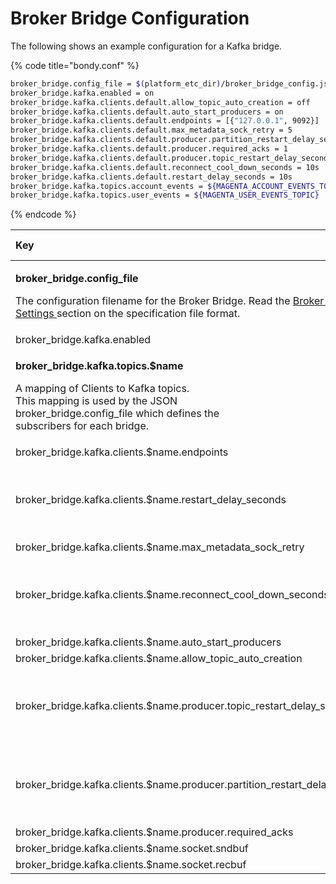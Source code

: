 # Broker Bridge Configuration

The following shows an example configuration for a Kafka bridge.

{% code title="bondy.conf" %}
```bash
broker_bridge.config_file = $(platform_etc_dir)/broker_bridge_config.json
broker_bridge.kafka.enabled = on
broker_bridge.kafka.clients.default.allow_topic_auto_creation = off
broker_bridge.kafka.clients.default.auto_start_producers = on
broker_bridge.kafka.clients.default.endpoints = [{"127.0.0.1", 9092}]
broker_bridge.kafka.clients.default.max_metadata_sock_retry = 5
broker_bridge.kafka.clients.default.producer.partition_restart_delay_seconds = 2s
broker_bridge.kafka.clients.default.producer.required_acks = 1
broker_bridge.kafka.clients.default.producer.topic_restart_delay_seconds = 10s
broker_bridge.kafka.clients.default.reconnect_cool_down_seconds = 10s
broker_bridge.kafka.clients.default.restart_delay_seconds = 10s
broker_bridge.kafka.topics.account_events = ${MAGENTA_ACCOUNT_EVENTS_TOPIC}
broker_bridge.kafka.topics.user_events = ${MAGENTA_USER_EVENTS_TOPIC}
```
{% endcode %}

<table>
  <thead>
    <tr>
      <th style="text-align:left">Key</th>
      <th style="text-align:left">Acceptable Values</th>
      <th style="text-align:left">Default</th>
    </tr>
  </thead>
  <tbody>
    <tr>
      <td style="text-align:left">
        <p><b>broker_bridge.config_file</b>
        </p>
        <p>The configuration filename for the Broker Bridge. Read the <a href="../broker-bridge/#statically-configuring-subscriptions-via-a-configuration-file">Broker Bridge Settings </a>section
          on the specification file format.</p>
      </td>
      <td style="text-align:left">path to a file</td>
      <td style="text-align:left">$(platform_etc_dir)/
        <br />broker_bridge_config.json</td>
    </tr>
    <tr>
      <td style="text-align:left">broker_bridge.kafka.enabled</td>
      <td style="text-align:left">on | off</td>
      <td style="text-align:left">off</td>
    </tr>
    <tr>
      <td style="text-align:left">
        <p><b>broker_bridge.kafka.topics.$name</b>
        </p>
        <p>A mapping of Clients to Kafka topics.
          <br />This mapping is used by the JSON
          <br />broker_bridge.config_file which defines the
          <br />subscribers for each bridge.</p>
        <p></p>
      </td>
      <td style="text-align:left">a list of erlang tuples</td>
      <td style="text-align:left">[{&quot;127.0.0.1&quot;, 9092}]</td>
    </tr>
    <tr>
      <td style="text-align:left">broker_bridge.kafka.clients.$name.endpoints</td>
      <td style="text-align:left">list of</td>
      <td style="text-align:left"></td>
    </tr>
    <tr>
      <td style="text-align:left">broker_bridge.kafka.clients.$name.restart_delay_seconds</td>
      <td style="text-align:left">a time duration with units, e.g. &apos;10s&apos; for 10 seconds</td>
      <td
      style="text-align:left">10s</td>
    </tr>
    <tr>
      <td style="text-align:left">broker_bridge.kafka.clients.$name.max_metadata_sock_retry</td>
      <td style="text-align:left">integer</td>
      <td style="text-align:left">5</td>
    </tr>
    <tr>
      <td style="text-align:left">broker_bridge.kafka.clients.$name.reconnect_cool_down_seconds</td>
      <td
      style="text-align:left">a time duration with units, e.g. &apos;10s&apos; for 10 seconds</td>
        <td
        style="text-align:left">10s</td>
    </tr>
    <tr>
      <td style="text-align:left">broker_bridge.kafka.clients.$name.auto_start_producers</td>
      <td style="text-align:left">on | off</td>
      <td style="text-align:left">on</td>
    </tr>
    <tr>
      <td style="text-align:left">broker_bridge.kafka.clients.$name.allow_topic_auto_creation</td>
      <td style="text-align:left">on | off</td>
      <td style="text-align:left">on</td>
    </tr>
    <tr>
      <td style="text-align:left">broker_bridge.kafka.clients.$name.producer.topic_restart_delay_seconds</td>
      <td
      style="text-align:left">a time duration with units, e.g. &apos;10s&apos; for 10 seconds</td>
        <td
        style="text-align:left">10s</td>
    </tr>
    <tr>
      <td style="text-align:left">broker_bridge.kafka.clients.$name.producer.partition_restart_delay_seconds</td>
      <td
      style="text-align:left">a time duration with units, e.g. &apos;10s&apos; for 10 seconds</td>
        <td
        style="text-align:left">10s</td>
    </tr>
    <tr>
      <td style="text-align:left">broker_bridge.kafka.clients.$name.producer.required_acks</td>
      <td style="text-align:left">integer</td>
      <td style="text-align:left">1</td>
    </tr>
    <tr>
      <td style="text-align:left">broker_bridge.kafka.clients.$name.socket.sndbuf</td>
      <td style="text-align:left">bytesize</td>
      <td style="text-align:left"></td>
    </tr>
    <tr>
      <td style="text-align:left">broker_bridge.kafka.clients.$name.socket.recbuf</td>
      <td style="text-align:left">bytesize</td>
      <td style="text-align:left"></td>
    </tr>
  </tbody>
</table>